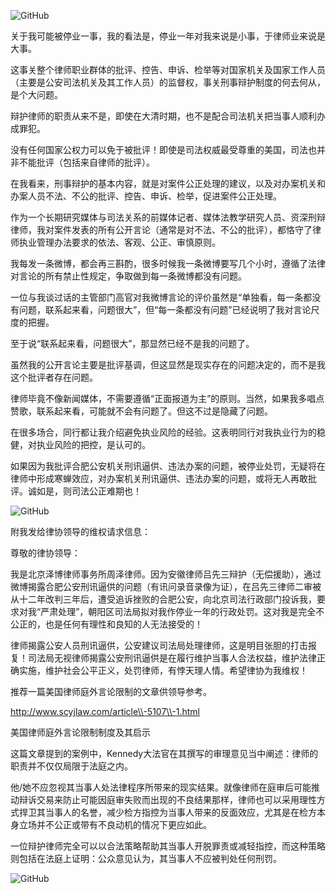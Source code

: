 ![GitHub](https://chinadigitaltimes.net/chinese/files/2021/01/post-660997-5ff094e907122.)

关于我可能被停业一事，我的看法是，停业一年对我来说是小事，于律师业来说是大事。

这事关整个律师职业群体的批评、控告、申诉、检举等对国家机关及国家工作人员（主要是公安司法机关及其工作人员）的监督权，事关刑事辩护制度的何去何从，是个大问题。

辩护律师的职责从来不是，即使在大清时期，也不是配合司法机关把当事人顺利办成罪犯。

没有任何国家公权力可以免于被批评！即使是司法权威最受尊重的美国，司法也并非不能批评（包括来自律师的批评）。

在我看来，刑事辩护的基本内容，就是对案件公正处理的建议，以及对办案机关和办案人员不法、不公的批评、控告、申诉、检举，促进案件公正处理。

作为一个长期研究媒体与司法关系的前媒体记者、媒体法教学研究人员、资深刑辩律师，我对案件发表的所有公开言论（通常是对不法、不公的批评），都恪守了律师执业管理办法要求的依法、客观、公正、审慎原则。

我每发一条微博，都会再三斟酌，很多时候我一条微博要写几个小时，遵循了法律对言论的所有禁止性规定，争取做到每一条微博都没有问题。

一位与我谈过话的主管部门高官对我微博言论的评价虽然是“单独看，每一条都没有问题，联系起来看，问题很大”，但“每一条都没有问题”已经说明了我对言论尺度的把握。

至于说“联系起来看，问题很大”，那显然已经不是我的问题了。

虽然我的公开言论主要是批评基调，但这显然是现实存在的问题决定的，而不是我这个批评者存在问题。

律师毕竟不像新闻媒体，不需要遵循“正面报道为主”的原则。当然，如果我多唱点赞歌，联系起来看，可能就不会有问题了。但这不过是隐藏了问题。

在很多场合，同行都让我介绍避免执业风险的经验。这表明同行对我执业行为的稳健，对执业风险的把控，是认可的。

如果因为我批评合肥公安机关刑讯逼供、违法办案的问题，被停业处罚，无疑将在律师中形成寒蝉效应，对办案机关刑讯逼供、违法办案的问题，或将无人再敢批评。诚如是，则司法公正难期也！

![GitHub](https://chinadigitaltimes.net/chinese/files/2021/01/post-660997-5ff094eb0aa1d.)

附我发给律协领导的维权请求信息：

尊敬的律协领导：

我是北京泽博律师事务所周泽律师。因为安徽律师吕先三辩护（无偿援助），通过微博揭露合肥公安刑讯逼供的问题（有讯问录音录像为证），在吕先三律师二审被从十二年改判三年后，遭受追诉挫败的合肥公安，向北京司法行政部门投诉我，要求对我“严肃处理”，朝阳区司法局拟对我作停业一年的行政处罚。这对我是完全不公正的，也是任何有理性和良知的人无法接受的！

律师揭露公安人员刑讯逼供，公安建议司法局处理律师，这是明目张胆的打击报复！司法局无视律师揭露公安刑讯逼供是在履行维护当事人合法权益，维护法律正确实施，维护社会公平正义，处罚律师，有悖天理人情。希望律协为我维权！

推荐一篇美国律师庭外言论限制的文章供领导参考。

http://www.scyjlaw.com/article\\-5107\\-1.html

美国律师庭外言论限制制度及其启示

这篇文章提到的案例中，Kennedy大法官在其撰写的审理意见当中阐述：律师的职责并不仅仅局限于法庭之内。

他/她不应忽视其当事人处法律程序所带来的现实结果。就像律师在庭审后可能推动辩诉交易来防止可能因庭审失败而出现的不良结果那样，律师也可以采用理性方式捍卫其当事人的名誉，减少检方指控为当事人带来的反面效应，尤其是在检方本身立场并不公正或带有不良动机的情况下更应如此。

一位辩护律师完全可以以合法策略帮助其当事人开脱罪责或减轻指控，而这种策略则包括在法庭上证明：公众意见认为，其当事人不应被判处任何刑罚。

![GitHub](https://chinadigitaltimes.net/chinese/files/2021/01/post-660997-5ff094ed8a1a3.)

